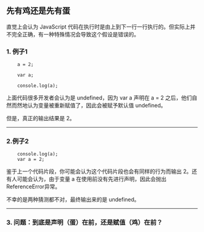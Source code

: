 ## 先有鸡还是先有蛋

直觉上会认为 JavaScript 代码在执行时是由上到下一行一行执行的。但实际上并不完全正确，有一种特殊情况会导致这个假设是错误的。

### 1. 例子1

```
	a = 2;
	
	var a;
	
	console.log(a);
```

上面代码很多开发者会认为是 undefined，因为 var a 声明在 a = 2 之后，他们自然而然地认为变量被重新赋值了，因此会被赋予默认值 undefined。

但是，真正的输出结果是 2。

---------------------------------------------------------------

### 2.例子2

```
	console.log(a);
	var a = 2;
```

鉴于上一个代码片段，你可能会认为这个代码片段也会有同样的行为而输出 2。还有人可能会认为，由于变量 a 在使用前没有先进行声明，因此会抛出 ReferenceError异常。

不幸的是两种猜测都不对，最终输出来的是 undefined。

--------------------------------------------------------------

### 3. 问题：到底是声明（蛋）在前，还是赋值（鸡）在前？